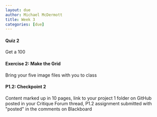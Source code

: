 ```yaml
---
layout: due
author: Michael McDermott
title: Week 3
categories: [due]
---
```


#### Quiz 2

Get a 100

#### Exercise 2: Make the Grid

Bring your five image files with you to class

#### P1.2: Checkpoint 2

Content marked up in 10 pages, link to your project 1 folder on GitHub posted in your Critique Forum thread, P1.2 assignment submitted with "posted" in the comments on Blackboard
